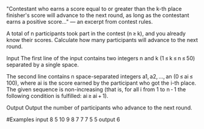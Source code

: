 "Contestant who earns a score equal to or greater than the k-th place finisher's score will advance to the next round, as long as the contestant earns a positive score..." — an excerpt from contest rules.

A total of n participants took part in the contest (n ≥ k), and you already know their scores. Calculate how many participants will advance to the next round.

Input
The first line of the input contains two integers n and k (1 ≤ k ≤ n ≤ 50) separated by a single space.

The second line contains n space-separated integers a1, a2, ..., an (0 ≤ ai ≤ 100), where ai is the score earned by the participant who got the i-th place. The given sequence is non-increasing (that is, for all i from 1 to n - 1 the following condition is fulfilled: ai ≥ ai + 1).

Output
Output the number of participants who advance to the next round.

#Examples
input
8 5
10 9 8 7 7 7 5 5
output
6
